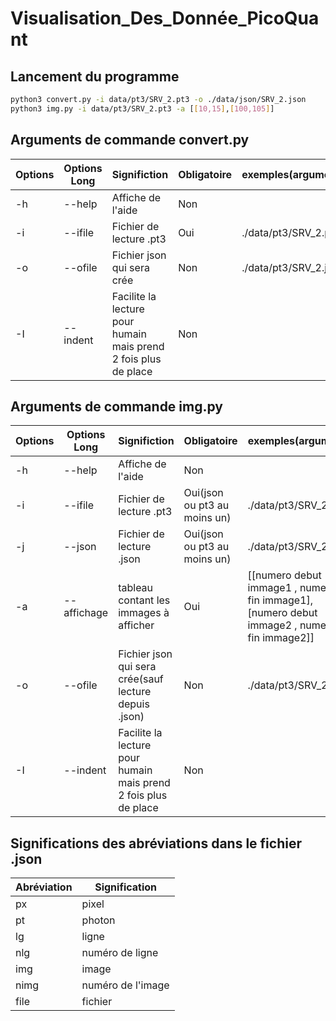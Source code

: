 # Visualisation_Des_Donnée_PicoQuant

## Lancement du programme

```sh
python3 convert.py -i data/pt3/SRV_2.pt3 -o ./data/json/SRV_2.json
python3 img.py -i data/pt3/SRV_2.pt3 -a [[10,15],[100,105]]
```

## Arguments de commande convert.py

| Options | Options Long | Significtion | Obligatoire |exemples(argument)|
| ------ | ------ |------ | ------ | ------ |
| -h | --help | Affiche de l'aide | Non ||
| -i | --ifile | Fichier de lecture .pt3 | Oui | ./data/pt3/SRV_2.pt3|
| -o | --ofile | Fichier json qui sera crée | Non | ./data/pt3/SRV_2.json|
| -I | --indent | Facilite la lecture pour humain mais prend 2 fois plus de place| Non ||


## Arguments de commande img.py

| Options | Options Long | Significtion | Obligatoire | exemples(argument)|
| ------ | ------ |------ | ------ |------ |
| -h | --help | Affiche de l'aide | Non ||
| -i | --ifile | Fichier de lecture .pt3 | Oui(json ou pt3 au moins un) | ./data/pt3/SRV_2.pt3 |
| -j | --json | Fichier de lecture .json | Oui(json ou pt3 au moins un) | ./data/pt3/SRV_2.json |
| -a | --affichage | tableau contant les immages à afficher | Oui | [[numero debut immage1 , numero fin immage1],[numero debut immage2 , numero fin immage2]]|
| -o | --ofile | Fichier json qui sera crée(sauf lecture depuis .json) | Non | ./data/pt3/SRV_2.json |
| -I | --indent | Facilite la lecture pour humain mais prend 2 fois plus de place| Non ||

## Significations des abréviations dans le fichier .json

| Abréviation | Signification |
| ------ | ------ |
| px | pixel |
| pt | photon |
| lg | ligne |
| nlg | numéro de ligne |
| img | image |
| nimg | numéro de l'image |
| file | fichier |
